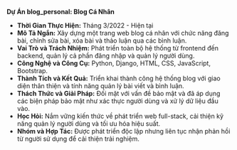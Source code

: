 **Dự Án blog_personal: Blog Cá Nhân**
- **Thời Gian Thực Hiện:** Tháng 3/2022 - Hiện tại
- **Mô Tả Ngắn:** Xây dựng một trang web blog cá nhân với chức năng đăng bài, chỉnh sửa bài, xóa bài và thảo luận qua các bình luận.
- **Vai Trò và Trách Nhiệm:** Phát triển toàn bộ hệ thống từ frontend đến backend, quản lý cả phần đăng nhập và quản lý người dùng.
- **Công Nghệ và Công Cụ:** Python, Django, HTML, CSS, JavaScript, Bootstrap.
- **Thành Tích và Kết Quả:** Triển khai thành công hệ thống blog với giao diện thân thiện và tính năng quản lý bài viết và bình luận.
- **Thách Thức và Giải Pháp:** Đối mặt với vấn đề bảo mật và đã áp dụng các biện pháp bảo mật như xác thực người dùng và xử lý dữ liệu đầu vào.
- **Học Hỏi:** Nắm vững kiến thức về phát triển web full-stack, cải thiện kỹ năng quản lý người dùng và tối ưu hóa hiệu suất.
- **Nhóm và Hợp Tác:** Được phát triển độc lập nhưng liên tục nhận phản hồi từ người sử dụng để cải thiện trải nghiệm.

